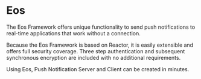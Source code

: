 # Eos
The Eos Framework offers unique functionality to send push notifications to real-time applications that work without a connection.

Because the Eos Framework is based on Reactor, it is easily extensible and offers full security coverage. Three step authentication and subsequent synchronous encryption are included with no additional requirements.

Using Eos, Push Notification Server and Client can be created in minutes.
